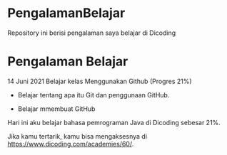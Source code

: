 # PengalamanBelajar
Repository ini berisi pengalaman saya belajar di Dicoding

# Pengalaman Belajar
14 Juni 2021
Belajar kelas Menggunakan Github (Progres 21%)

* Belajar tentang apa itu Git dan penggunaan GitHub.

* Belajar mmembuat GitHub 

Hari ini aku belajar bahasa pemrograman Java di Dicoding sebesar 21%. 

Jika kamu tertarik, kamu bisa mengaksesnya di https://www.dicoding.com/academies/60/.
